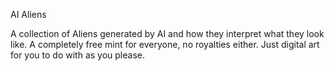 AI Aliens

A collection of Aliens generated by AI and how they interpret what they look like. A completely free mint for everyone, no royalties either. Just digital art for you to do with as you please.